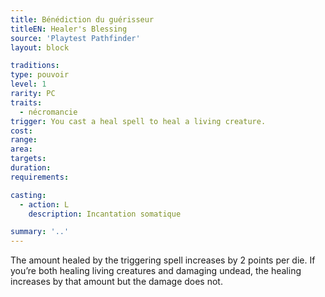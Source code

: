 ```yaml
---
title: Bénédiction du guérisseur
titleEN: Healer's Blessing
source: 'Playtest Pathfinder'
layout: block

traditions:
type: pouvoir
level: 1
rarity: PC
traits:
  - nécromancie
trigger: You cast a heal spell to heal a living creature.
cost: 
range: 
area: 
targets: 
duration: 
requirements: 

casting:
  - action: L
    description: Incantation somatique

summary: '..'
---
```

The amount healed by the triggering spell increases by 2 points per die. If you’re both healing living creatures and damaging undead, the healing increases by that amount but the damage does not.